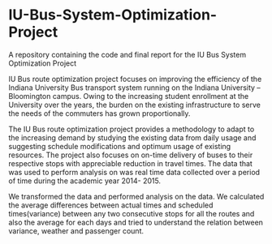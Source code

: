 # IU-Bus-System-Optimization-Project
A repository containing the code and final report for the IU Bus System Optimization Project

IU Bus route optimization project focuses on improving the efficiency
of the Indiana University Bus transport system running on the
Indiana University – Bloomington campus. Owing to the increasing
student enrollment at the University over the years, the burden on the
existing infrastructure to serve the needs of the commuters has grown
proportionally.

The IU Bus route optimization project provides a methodology to
adapt to the increasing demand by studying the existing data from
daily usage and suggesting schedule modifications and optimum usage
of existing resources. The project also focuses on on-time delivery of
buses to their respective stops with appreciable reduction in travel
times. The data that was used to perform analysis on was real time
data collected over a period of time during the academic year 2014-
2015.

We transformed the data and performed analysis on the data. We
calculated the average differences between actual times and scheduled
times(variance) between any two consecutive stops for all the routes
and also the average for each days and tried to understand the relation
between variance, weather and passenger count.

